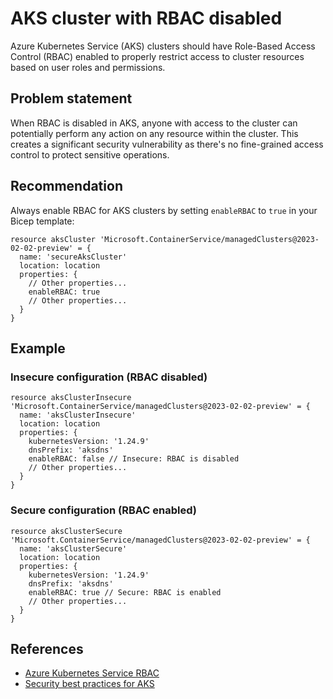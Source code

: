 # AKS cluster with RBAC disabled

Azure Kubernetes Service (AKS) clusters should have Role-Based Access Control (RBAC) enabled to properly restrict access to cluster resources based on user roles and permissions.

## Problem statement

When RBAC is disabled in AKS, anyone with access to the cluster can potentially perform any action on any resource within the cluster. This creates a significant security vulnerability as there's no fine-grained access control to protect sensitive operations.

## Recommendation

Always enable RBAC for AKS clusters by setting `enableRBAC` to `true` in your Bicep template:

```bicep
resource aksCluster 'Microsoft.ContainerService/managedClusters@2023-02-02-preview' = {
  name: 'secureAksCluster'
  location: location
  properties: {
    // Other properties...
    enableRBAC: true
    // Other properties...
  }
}
```

## Example

### Insecure configuration (RBAC disabled)

```bicep
resource aksClusterInsecure 'Microsoft.ContainerService/managedClusters@2023-02-02-preview' = {
  name: 'aksClusterInsecure'
  location: location
  properties: {
    kubernetesVersion: '1.24.9'
    dnsPrefix: 'aksdns'
    enableRBAC: false // Insecure: RBAC is disabled
    // Other properties...
  }
}
```

### Secure configuration (RBAC enabled)

```bicep
resource aksClusterSecure 'Microsoft.ContainerService/managedClusters@2023-02-02-preview' = {
  name: 'aksClusterSecure'
  location: location
  properties: {
    kubernetesVersion: '1.24.9'
    dnsPrefix: 'aksdns'
    enableRBAC: true // Secure: RBAC is enabled
    // Other properties...
  }
}
```

## References

* [Azure Kubernetes Service RBAC](https://learn.microsoft.com/en-us/azure/aks/concepts-identity#kubernetes-rbac)
* [Security best practices for AKS](https://learn.microsoft.com/en-us/azure/aks/security-best-practices)
